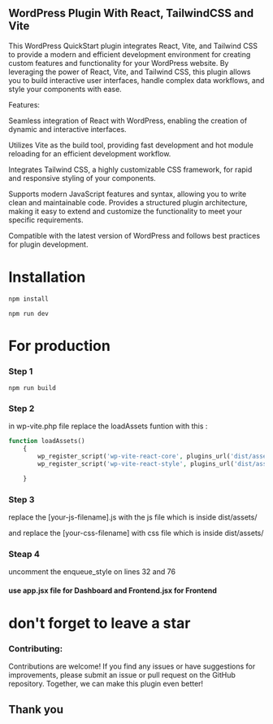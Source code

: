 ## WordPress Plugin With React, TailwindCSS and Vite

This WordPress QuickStart plugin integrates React, Vite, and Tailwind CSS to provide a modern and efficient development environment for creating custom features and functionality for your WordPress website. By leveraging the power of React, Vite, and Tailwind CSS, this plugin allows you to build interactive user interfaces, handle complex data workflows, and style your components with ease.

Features:

Seamless integration of React with WordPress, enabling the creation of dynamic and interactive interfaces.

Utilizes Vite as the build tool, providing fast development and hot module reloading for an efficient development workflow.

Integrates Tailwind CSS, a highly customizable CSS framework, for rapid and responsive styling of your components.

Supports modern JavaScript features and syntax, allowing you to write clean and maintainable code.
Provides a structured plugin architecture, making it easy to extend and customize the functionality to meet your specific requirements.

Compatible with the latest version of WordPress and follows best practices for plugin development.

# Installation
```bash
npm install
```
```
npm run dev
```

# For production

### Step 1
```
npm run build
```
### Step 2
in wp-vite.php file replace the loadAssets funtion with this :
```php
function loadAssets()
    {
        wp_register_script('wp-vite-react-core', plugins_url('dist/assets/[your-js-filename].js', __FILE__), [], time(), true);
        wp_register_script('wp-vite-react-style', plugins_url('dist/assets/[your-css-filename].css', __FILE__), [], time(), 'all');

    }
```
### Step 3
replace the [your-js-filename].js with the js file which is inside  dist/assets/

and replace the [your-css-filename] with css file which is inside dist/assets/
### Steap 4
uncomment the enqueue_style on lines 32 and 76

#### use app.jsx file for Dashboard and Frontend.jsx for Frontend

# don't forget to leave a star

### Contributing:
Contributions are welcome! If you find any issues or have suggestions for improvements, please submit an issue or pull request on the GitHub repository. Together, we can make this plugin even better!
## Thank you 
